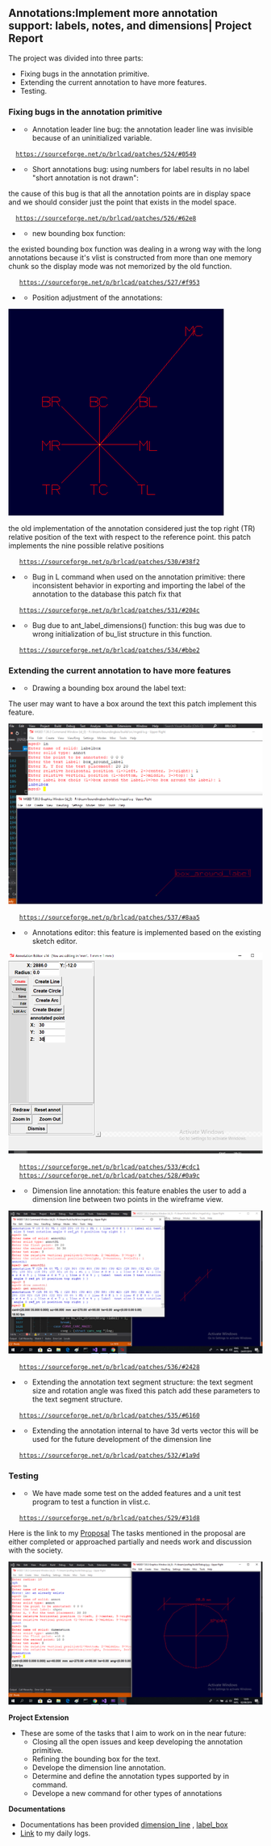 ## **Annotations:Implement more annotation support: labels, notes, and dimensions\| Project Report**

The project was divided into three parts:

-   Fixing bugs in the annotation primitive.
-   Extending the current annotation to have more features.
-   Testing.

### **Fixing bugs in the annotation primitive**

-   -   Annotation leader line bug: the annotation leader line was
        invisible because of an uninitialized variable.

`  `[`https://sourceforge.net/p/brlcad/patches/524/#0549`](https://sourceforge.net/p/brlcad/patches/524/#0549)

-   -   Short annotations bug: using numbers for label results in no
        label "short annotation is not drawn":

the cause of this bug is that all the annotation points are in display
space and we should consider just the point that exists in the model
space.

`  `[`https://sourceforge.net/p/brlcad/patches/526/#62e8`](https://sourceforge.net/p/brlcad/patches/526/#62e8)

-   -   new bounding box function:

the existed bounding box function was dealing in a wrong way with the
long annotations because it's vlist is constructed from more than one
memory chunk so the display mode was not memorized by the old function.

`   `[`https://sourceforge.net/p/brlcad/patches/527/#f953`](https://sourceforge.net/p/brlcad/patches/527/#f953)

-   -   Position adjustment of the annotations:

![](../../img/Currentpos.png)

the old implementation of the annotation considered just the top right
(TR) relative position of the text with respect to the reference point.
this patch implements the nine possible relative positions

`   `[`https://sourceforge.net/p/brlcad/patches/530/#38f2`](https://sourceforge.net/p/brlcad/patches/530/#38f2)

-   -   Bug in L command when used on the annotation primitive: there
        inconsistent behavior in exporting and importing the label of
        the annotation to the database this patch fix that

`   `[`https://sourceforge.net/p/brlcad/patches/531/#204c`](https://sourceforge.net/p/brlcad/patches/531/#204c)

-   -   Bug due to ant_label_dimensions() function: this bug was due
        to wrong initialization of bu_list structure in this function.

`   `[`https://sourceforge.net/p/brlcad/patches/534/#bbe2`](https://sourceforge.net/p/brlcad/patches/534/#bbe2)

### **Extending the current annotation to have more features**

-   -   Drawing a bounding box around the label text:

The user may want to have a box around the text this patch implement
this feature.

![](../../img/Uplodbox.png)

`   `[`https://sourceforge.net/p/brlcad/patches/537/#8aa5`](https://sourceforge.net/p/brlcad/patches/537/#8aa5)

-   -   Annotations editor: this feature is implemented based on the
        existing sketch editor.

![](../../img/Ant_edt.png)

`   `[`https://sourceforge.net/p/brlcad/patches/533/#cdc1`](https://sourceforge.net/p/brlcad/patches/533/#cdc1)
`   `[`https://sourceforge.net/p/brlcad/patches/528/#0a9c`](https://sourceforge.net/p/brlcad/patches/528/#0a9c)

-   -   Dimension line annotation: this feature enables the user to add
        a dimension line between two points in the wireframe view.

![](../../img/DL.png)

`   `[`https://sourceforge.net/p/brlcad/patches/536/#2428`](https://sourceforge.net/p/brlcad/patches/536/#2428)

-   -   Extending the annotation text segment structure: the text
        segment size and rotation angle was fixed this patch add these
        parameters to the text segment structure.

`   `[`https://sourceforge.net/p/brlcad/patches/535/#6160`](https://sourceforge.net/p/brlcad/patches/535/#6160)

-   -   Extending the annotation internal to have 3d verts vector this
        will be used for the future development of the dimension line

`   `[`https://sourceforge.net/p/brlcad/patches/532/#1a9d`](https://sourceforge.net/p/brlcad/patches/532/#1a9d)

### **Testing**

-   -   We have made some test on the added features and a unit test
        program to test a function in vlist.c.

`   `[`https://sourceforge.net/p/brlcad/patches/529/#31d8`](https://sourceforge.net/p/brlcad/patches/529/#31d8)

Here is the link to my [Proposal](../../Ali_Haydar_presonal_page.md) The tasks
mentioned in the proposal are either completed or approached partially
and needs work and discussion with the society.

![](../../img/Ex.png)

**Project Extension**

-   These are some of the tasks that I aim to work on in the near
    future:
    -   Closing all the open issues and keep developing the annotation
        primitive.
    -   Refining the bounding box for the text.
    -   Develope the dimension line annotation.
    -   Determine and define the annotation types supported by in
        command.
    -   Develope a new command for other types of annotations

**Documentations**

-   Documentations has been provided
    [dimension_line](../../../doc/Annot_dimension_line.md) ,
    [label_box](../../../doc/Annot_label_box.md)
-   [Link](../../Ali_Haydar_Dev_log.md) to my daily logs.
